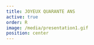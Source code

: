 ```yaml
---
title: JOYEUX QUARANTE ANS
active: true
order: R
image: /media/presentation1.gif
position: center
---
```

